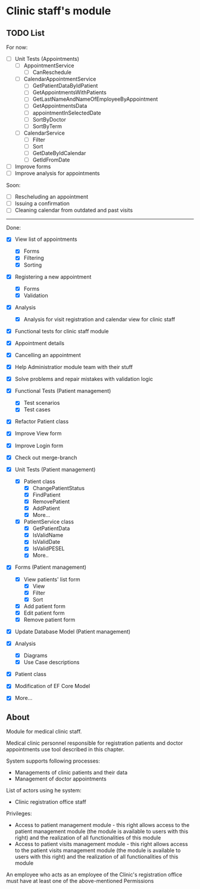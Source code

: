 # Clinic staff's module
## TODO List
For now:
- [ ] Unit Tests (Appointments)
  - [ ] AppointmentService
    - [ ] CanReschedule
  - [ ] CalendarAppointmentService
    - [ ] GetPatientDataByIdPatient
    - [ ] GetAppointmentsWithPatients
    - [ ] GetLastNameAndNameOfEmployeeByAppointment
    - [ ] GetAppointmentsData
    - [ ] appointmentInSelectedDate
    - [ ] SortByDoctor
    - [ ] SortByTerm
  - [ ] CalendarService
    - [ ] Filter
    - [ ] Sort
    - [ ] GetDateByIdCalendar
    - [ ] GetIdFromDate
- [ ] Improve forms
- [ ] Improve analysis for appointments
  
Soon:
- [ ] Rescheluding an appointment
- [ ] Issuing a confirmation
- [ ] Cleaning calendar from outdated and past visits

---
Done:
- [x] View list of appointments
  - [x] Forms
  - [x] Filtering
  - [x] Sorting
- [x] Registering a new appointment
  - [x] Forms
  - [x] Validation
- [x] Analysis
  - [x] Analysis for visit registration and calendar view for clinic staff
- [x] Functional tests for clinic staff module
- [x] Appointment details
- [x] Cancelling an appointment
- [X] Help Administratior module team with their stuff
- [X] Solve problems and repair mistakes with validation logic
- [x] Functional Tests (Patient management)
  - [x] Test scenarios
  - [x] Test cases
- [x] Refactor Patient class
- [x] Improve View form
- [x] Improve Login form
- [x] Check out merge-branch
- [x] Unit Tests (Patient management)
  - [x] Patient class
    - [x] ChangePatientStatus
    - [x] FindPatient
    - [x] RemovePatient
    - [x] AddPatient
    - [X] More...
  - [x] PatientService class
    - [x] GetPatientData
    - [x] IsValidName
    - [x] IsValidDate
    - [x] IsValidPESEL
    - [X] More..
- [x] Forms (Patient management)
  - [x] View patients' list form
    - [x] View
    - [x] Filter
    - [x] Sort
  - [x] Add patient form
  - [x] Edit patient form
  - [x] Remove patient form
- [x] Update Database Model (Patient management)
- [x] Analysis
  - [x] Diagrams
  - [x] Use Case descriptions
- [x] Patient class
- [x] Modification of EF Core Model
- [x] More...


## About

Module for medical clinic staff.

Medical clinic personnel responsible for registration patients and doctor appointments use tool described in this chapter.

System supports following processes:
- Managements of clinic patients and their data
- Management of doctor appointments
  
List of actors using he system:
- Clinic registration office staff

Privileges:
- Access to patient management module - this right allows access to the patient management module (the module is available to users with this right) and the realization of all functionalities of this module
- Access to patient visits management module - this right allows access to the patient visits management module (the module is available to users with this right) and the realization of all functionalities of this module

An employee who acts as an employee of the Clinic's registration office must have at least one of the above-mentioned Permissions  

